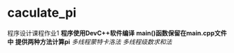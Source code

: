 # caculate_pi
程序设计课程作业1
**程序使用DevC++软件编译**
**main()函数保留在main.cpp文件中**
**提供两种方法计算pi**
*多线程蒙特卡洛法*
*多线程级数求和法*
